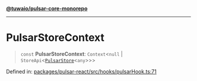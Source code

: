 [**@tuwaio/pulsar-core-monorepo**](../../../README.md)

***

# PulsarStoreContext

> `const` **PulsarStoreContext**: `Context`\<`null` \| `StoreApi`\<[`PulsarStore`](../type-aliases/PulsarStore.md)\<`any`\>\>\>

Defined in: [packages/pulsar-react/src/hooks/pulsarHook.ts:71](https://github.com/TuwaIO/pulsar-core/blob/4eac4e83b9ab20a969d3d6ed318d5cf54201efe3/packages/pulsar-react/src/hooks/pulsarHook.ts#L71)
